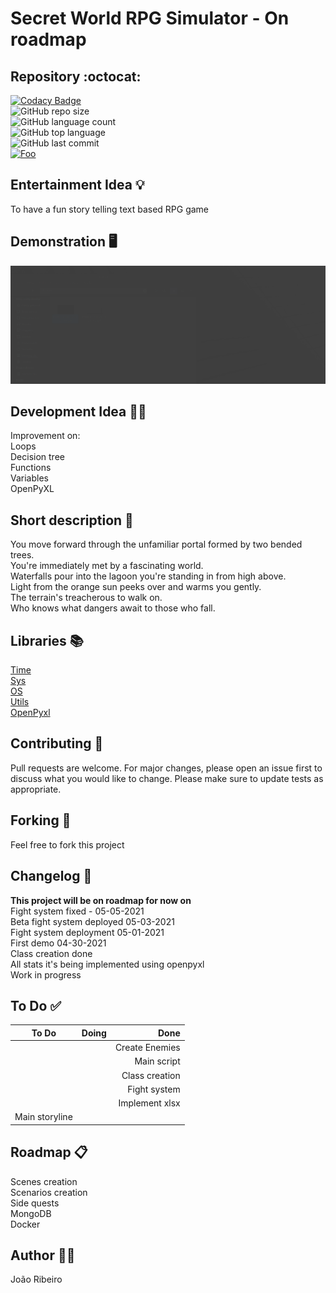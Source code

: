 # Secret World RPG Simulator - On roadmap 

## Repository :octocat:
[![Codacy Badge](https://app.codacy.com/project/badge/Grade/0d29f083b05a4ed7ac08c6cfb6a16e23)](https://www.codacy.com/gh/JxRibeiro/Secret-World-RPG/dashboard?utm_source=github.com&amp;utm_medium=referral&amp;utm_content=JxRibeiro/Secret-World-RPG&amp;utm_campaign=Badge_Grade)  
![GitHub repo size](https://img.shields.io/github/repo-size/JxRibeiro/Secret-World-RPG?style=flat)  
![GitHub language count](https://img.shields.io/github/languages/count/JxRibeiro/Secret-World-RPG?style=flat)  
![GitHub top language](https://img.shields.io/github/languages/top/JxRibeiro/Secret-World-RPG?style=flat)  
![GitHub last commit](https://img.shields.io/github/last-commit/JxRibeiro/Secret-World-RPG?color=red&style=flat)  
<a href=https://replit.com/@JooRibeiro2/Secret-World-RPG>![Foo](https://img.shields.io/badge/Replit-Run%20on%20Replit-blue?style=flat&logo=repl.it)</a>

## Entertainment Idea 💡
To have a fun story telling text based RPG game

## Demonstration :desktop_computer:
![Demo](https://github.com/JxRibeiro/Secret-World-RPG/blob/Replit/images/Demo.gif)
## Development Idea 👨‍💻
Improvement on:  
Loops  
Decision tree  
Functions  
Variables  
OpenPyXL

## Short description 📝
You move forward through the unfamiliar portal formed by two bended trees.  
You're immediately met by a fascinating world.  
Waterfalls pour into the lagoon you're standing in from high above.  
Light from the orange sun peeks over and warms you gently.  
The terrain's treacherous to walk on.  
Who knows what dangers await to those who fall.

## Libraries 📚

[Time](https://docs.python.org/3/library/time.html)  
[Sys](https://docs.python.org/3/library/sys.html)  
[OS](https://docs.python.org/3/library/os.html)  
[Utils](https://pypi.org/project/python-utils/)  
[OpenPyxl](https://openpyxl.readthedocs.io/en/stable/)

## Contributing 🤝
Pull requests are welcome. For major changes, please open an issue first to discuss what you would like to change.
Please make sure to update tests as appropriate.

## Forking 🧲
Feel free to fork this project 
## Changelog 📖
**This project will be on roadmap for now on**  
Fight system fixed - 05-05-2021  
Beta fight system deployed 05-03-2021  
Fight system deployment 05-01-2021  
First demo 04-30-2021  
Class creation done  
All stats it's being implemented using openpyxl   
Work in progress  
## To Do ✅
| To Do            |     Doing      |           Done |
| ---------------- | :------------: | -------------: |
|                  |                | Create Enemies |
|                  |                |  Main script   |
|                  |                | Class creation |
|                  |                | Fight system   |
|                  |                | Implement xlsx |
| Main storyline   |                |                |

## Roadmap 📋
Scenes creation  
Scenarios creation  
Side quests  
MongoDB  
Docker  

## Author 👨‍💻
João Ribeiro 
